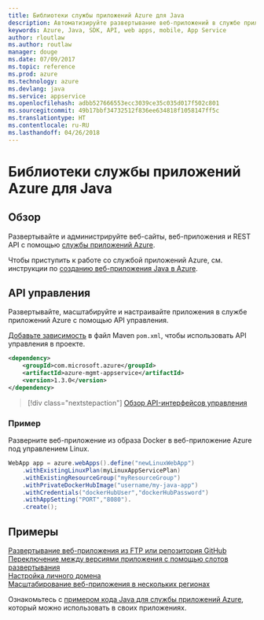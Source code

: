 ```yaml
---
title: Библиотеки службы приложений Azure для Java
description: Автоматизируйте развертывание веб-приложений в службе приложений Azure с помощью API-интерфейсов управления Azure.
keywords: Azure, Java, SDK, API, web apps, mobile, App Service
author: rloutlaw
ms.author: routlaw
manager: douge
ms.date: 07/09/2017
ms.topic: reference
ms.prod: azure
ms.technology: azure
ms.devlang: java
ms.service: appservice
ms.openlocfilehash: adbb527666553ecc3039ce35c035d017f502c801
ms.sourcegitcommit: 49b17bbf34732512f836ee634818f1058147ff5c
ms.translationtype: HT
ms.contentlocale: ru-RU
ms.lasthandoff: 04/26/2018
---
```

# <a name="azure-app-service-libraries-for-java"></a>Библиотеки службы приложений Azure для Java

## <a name="overview"></a>Обзор

Развертывайте и администрируйте веб-сайты, веб-приложения и REST API с помощью [службы приложений Azure](/azure/app-service).

Чтобы приступить к работе со службой приложений Azure, см. инструкции по [созданию веб-приложения Java в Azure](/azure/app-service-web/app-service-web-get-started-java).

## <a name="management-api"></a>API управления

Развертывайте, масштабируйте и настраивайте приложения в службе приложений Azure с помощью API управления.

[Добавьте зависимость](https://maven.apache.org/guides/getting-started/index.html#How_do_I_use_external_dependencies) в файл Maven `pom.xml`, чтобы использовать API управления в проекте.

```XML
<dependency>
    <groupId>com.microsoft.azure</groupId>
    <artifactId>azure-mgmt-appservice</artifactId>
    <version>1.3.0</version>
</dependency>
```   

> [!div class="nextstepaction"]
> [Обзор API-интерфейсов управления](/java/api/overview/azure/appservice/management)

### <a name="example"></a>Пример

Разверните веб-приложение из образа Docker в веб-приложение Azure под управлением Linux.

```java
WebApp app = azure.webApps().define("newLinuxWebApp")
    .withExistingLinuxPlan(myLinuxAppServicePlan)
    .withExistingResourceGroup("myResourceGroup")
    .withPrivateDockerHubImage("username/my-java-app")
    .withCredentials("dockerHubUser","dockerHubPassword")
    .withAppSetting("PORT","8080").
    .create();
```

## <a name="samples"></a>Примеры

[Развертывание веб-приложения из FTP или репозитория GitHub][1]  
[Переключение между версиями приложения с помощью слотов развертывания][2]  
[Настройка личного домена][3]   
[Масштабирование веб-приложения в нескольких регионах][4]   

Ознакомьтесь с [примером кода Java для службы приложений Azure](https://azure.microsoft.com/resources/samples/?platform=java&term=appservice), который можно использовать в своих приложениях.

[1]: ../docs-ref-conceptual/java-sdk-configure-webapp-sources.md
[2]: https://azure.microsoft.com/resources/samples/app-service-java-manage-staging-and-production-slots-for-web-apps/
[3]: https://azure.microsoft.com/resources/samples/app-service-java-manage-web-apps-with-custom-domains/
[4]: https://azure.microsoft.com/resources/samples/app-service-java-scale-web-apps-on-linux/
